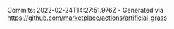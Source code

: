 Commits: 2022-02-24T14:27:51.976Z - Generated via https://github.com/marketplace/actions/artificial-grass
<br>
